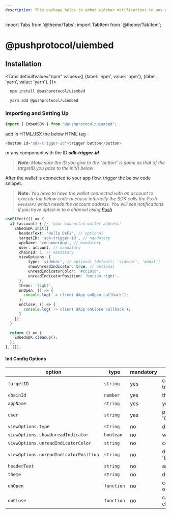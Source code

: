 ```yaml
---
description: This package helps to embed sidebar notifications to any dApp
---
```


import Tabs from '@theme/Tabs';
import TabItem from '@theme/TabItem';

# @pushprotocol/uiembed

## Installation

<Tabs
    defaultValue="npm"
    values={[
        {label: 'npm', value: 'npm'},
        {label: 'yarn', value: 'yarn'},
    ]}>
<TabItem value="npm">

```bash
  npm install @pushprotocol/uiembed
```
</TabItem>
<TabItem value="yarn">

```bash
  yarn add @pushprotocol/uiembed
```
</TabItem>
</Tabs>

### Importing and Setting Up

```typescript
import { EmbedSDK } from "@pushprotocol/uiembed";
```

add in HTML/JSX the below HTML tag -

```typescript
<button id="sdk-trigger-id">trigger button</button>
```

or any component with the ID _**sdk-trigger-id**_

> _**Note:** Make sure the ID you give to the "button" is same as that of the targetID you pass to the init() below_

After the wallet is connected to your app flow, trigger the below code snippet.

> **Note:** _You have to have the wallet connected with an account to execute the below code because internally the SDK calls the Push `FeedsAPI` which needs the account address. You will see notifications if you have opted-in to a channel using_ [_Push_](https://staging.push.org/#/channels)

```typescript
useEffect(() => {
  if (account) { // 'your connected wallet address'
    EmbedSDK.init({
      headerText: 'Hello DeFi', // optional
      targetID: 'sdk-trigger-id', // mandatory
      appName: 'consumerApp', // mandatory
      user: account, // mandatory
      chainId: 1, // mandatory
      viewOptions: {
          type: 'sidebar', // optional [default: 'sidebar', 'modal']
          showUnreadIndicator: true, // optional
          unreadIndicatorColor: '#cc1919',
          unreadIndicatorPosition: 'bottom-right',
      },
      theme: 'light',
      onOpen: () => {
        console.log('-> client dApp onOpen callback');
      },
      onClose: () => {
        console.log('-> client dApp onClose callback');
      }
    });
  }

  return () => {
    EmbedSDK.cleanup();
  };
}, []);
```

#### **Init Config Options**

| option                                | type       | mandatory | remarks                                                                                    |
| ------------------------------------- | ---------- | --------- | ------------------------------------------------------------------------------------------ |
| `targetID`                            | `string`   | yes       | can be any string but has to match the ID given to the trigger button in the HTML/JSX      |
| `chainId`                             | `number`   | yes       | the chain ID of the blockchain network. by default is 1                                    |
| `appName`                             | `string`   | yes       | your app name e.g. - 'appName'                                                             |
| `user`                                | `string`   | yes       | public wallet address e.g. - '0x1434A7882cDD877B458Df5b83c993e9571c65813'                  |
| `viewOptions.type`                    | `string`   | no        | default 'sidebar', can give 'modal'                                                        |
| `viewOptions.showUnreadIndicator`     | `boolean`  | no        | will show the unread indicator                                                             |
| `viewOptions.unreadIndicatorColor`    | `string`   | no        | color for the unread indicator e.g. - '#cc1919'                                            |
| `viewOptions.unreadIndicatorPosition` | `string`   | no        | default is 'top-right', other possible options - 'top-left', 'bottom-left', 'bottom-right' |
| `headerText`                          | `string`   | no        | any header text                                                                            |
| `theme`                               | `string`   | no        | default is 'light', can give 'dark'                                                        |
| `onOpen`                              | `function` | no        | callback you want to trigger when the modal/sidebar opens                                  |
| `onClose`                             | `function` | no        | callback you want to trigger when the modal/sidebar closes                                 |

